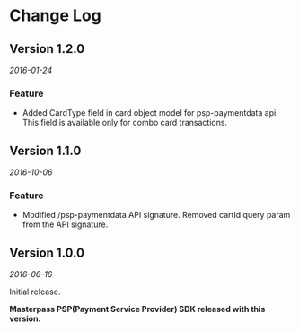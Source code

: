# Change Log


## Version 1.2.0

_2016-01-24_

### Feature
 *  Added CardType field in card object model for psp-paymentdata api. This field is available only for combo card transactions.
 
## Version 1.1.0

_2016-10-06_

### Feature
 *  Modified /psp-paymentdata API signature. Removed cartId query param from the API signature.


## Version 1.0.0

_2016-06-16_

Initial release.

**Masterpass PSP(Payment Service Provider) SDK released with this version.**
